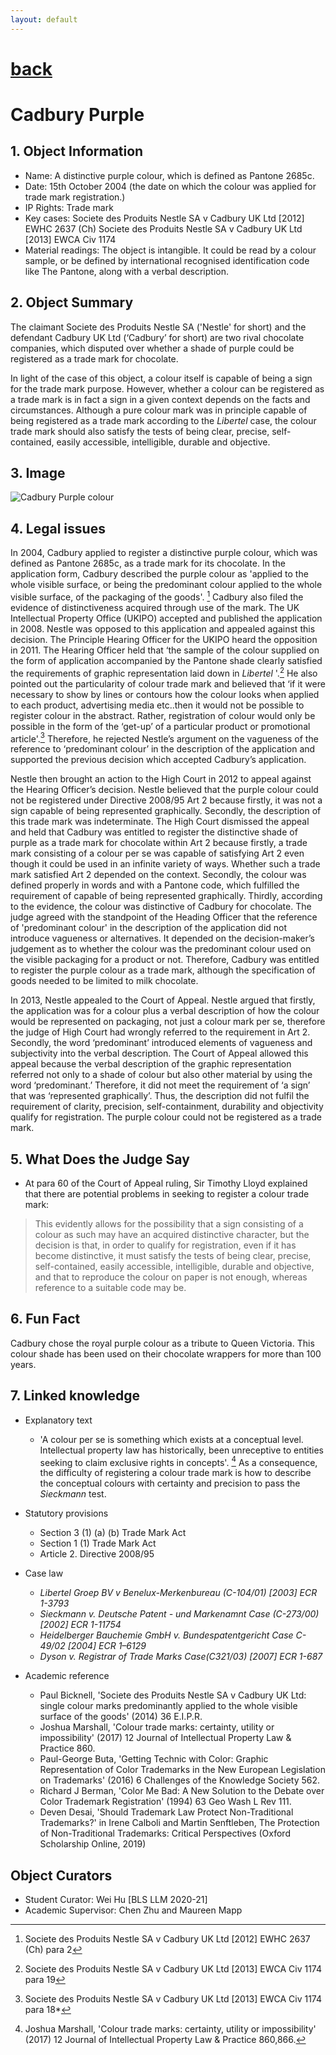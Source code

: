 ```yaml
---
layout: default
---
```

# [back](../)
# Cadbury Purple

## 1. Object Information

- Name: A distinctive purple colour, which is defined as Pantone 2685c.
- Date: 15th October 2004 (the date on which the colour was applied for trade mark registration.)
- IP Rights: Trade mark
- Key cases: 
  Societe des Produits Nestle SA v Cadbury UK Ltd [2012] EWHC 2637 (Ch)
  Societe des Produits Nestle SA v Cadbury UK Ltd [2013] EWCA Civ 1174
- Material readings: The object is intangible. It could be read by a colour sample, or be defined by international recognised identification code like The Pantone, along with a verbal description.

## 2. Object Summary 

The claimant Societe des Produits Nestle SA ('Nestle' for short) and the defendant Cadbury UK Ltd (‘Cadbury’ for short) are two rival chocolate companies, which disputed over whether a shade of purple could be registered as a trade mark for chocolate. 

In light of the case of this object, a colour itself is capable of being a sign for the trade mark purpose. However, whether a colour can be registered as a trade mark is in fact a sign in a given context depends on the facts and circumstances. Although a pure colour mark was in principle capable of being registered as a trade mark according to the *Libertel* case, the colour trade mark should also satisfy the tests of being clear, precise, self-contained, easily accessible, intelligible, durable and objective.

## 3. Image
![Cadbury Purple colour](../img/cadbury.png)

## 4. Legal issues

In 2004, Cadbury applied to register a distinctive purple colour, which was defined as Pantone 2685c, as a trade mark for its chocolate. In the application form, Cadbury described the purple colour as 'applied to the whole visible surface, or being the predominant colour applied to the whole visible surface, of the packaging of the goods'. [^1] Cadbury also filed the evidence of distinctiveness acquired through use of the mark. The UK Intellectual Property Office (UKIPO) accepted and published the application in 2008. Nestle was opposed to this application and appealed against this decision. The Principle Hearing Officer for the UKIPO heard the opposition in 2011. The Hearing Officer held that ‘the sample of the colour supplied on the form of application accompanied by the Pantone shade clearly satisfied the requirements of graphic representation laid down in *Libertel* '.[^2] He also pointed out the particularity of colour trade mark and believed that ‘if it were necessary to show by lines or contours how the colour looks when applied to each product, advertising media etc..then it would not be possible to register colour in the abstract. Rather, registration of colour would only be possible in the form of the ‘get-up’ of a particular product or promotional article'.[^3] Therefore, he rejected Nestle’s argument on the vagueness of the reference to ‘predominant colour’ in the description of the application and supported the previous decision which accepted Cadbury’s application.

Nestle then brought an action to the High Court in 2012 to appeal against the Hearing Officer’s decision. Nestle believed that the purple colour could not be registered under Directive 2008/95 Art 2 because firstly, it was not a sign capable of being represented graphically. Secondly, the description of this trade mark was indeterminate. The High Court dismissed the appeal and held that Cadbury was entitled to register the distinctive shade of purple as a trade mark for chocolate within Art 2 because firstly, a trade mark consisting of a colour per se was capable of satisfying Art 2 even though it could be used in an infinite variety of ways. Whether such a trade mark satisfied Art 2 depended on the context. Secondly, the colour was defined properly in words and with a Pantone code, which fulfilled the requirement of capable of being represented graphically. Thirdly, according to the evidence, the colour was distinctive of Cadbury for chocolate. The judge agreed with the standpoint of the Heading Officer that the reference of 'predominant colour' in the description of the application did not introduce vagueness or alternatives. It depended on the decision-maker’s judgement as to whether the colour was the predominant colour used on the visible packaging for a product or not. Therefore, Cadbury was entitled to register the purple colour as a trade mark, although the specification of goods needed to be limited to milk chocolate.


In 2013, Nestle appealed to the Court of Appeal. Nestle argued that firstly, the application was for a colour plus a verbal description of how the colour would be represented on packaging, not just a colour mark per se, therefore the judge of High Court had wrongly referred to the requirement in Art 2. Secondly, the word ‘predominant’ introduced elements of vagueness and subjectivity into the verbal description. The Court of Appeal allowed this appeal because the verbal description of the graphic representation referred not only to a shade of colour but also other material by using the word ‘predominant.’ Therefore, it did not meet the requirement of ‘a sign’ that was ‘represented graphically’. Thus, the description did not fulfil the requirement of clarity, precision, self-containment, durability and objectivity qualify for registration. The purple colour could not be registered as a trade mark.

## 5. What Does the Judge Say 

- At para 60 of the Court of Appeal ruling, Sir Timothy Lloyd explained that there are potential problems in seeking to register a colour trade mark:
> This evidently allows for the possibility that a sign consisting of a colour as such may have an acquired distinctive character, but the decision is that, in order to qualify for registration, even if it has become distinctive, it must satisfy the tests of being clear, precise, self-contained, easily accessible, intelligible, durable and objective, and that to reproduce the colour on paper is not enough, whereas reference to a suitable code may be.

## 6. Fun Fact

Cadbury chose the royal purple colour as a tribute to Queen Victoria. This colour shade has been used on their chocolate wrappers for more than 100 years.

## 7. Linked knowledge

- Explanatory text
  + 'A colour per se is something which exists at a conceptual level. Intellectual property law has historically, been unreceptive to entities seeking to claim exclusive rights in concepts'. [^4] As a consequence, the difficulty of registering a colour trade mark is how to describe the conceptual colours with certainty and precision to pass the *Sieckmann* test.
  
- Statutory provisions
  + Section 3 (1) (a) (b)  Trade Mark Act
  + Section 1 (1)  Trade Mark Act
  + Article 2. Directive 2008/95
  
- Case law
  + *Libertel Groep BV v Benelux-Merkenbureau (C-104/01) [2003] ECR 1-3793*
  + *Sieckmann v. Deutsche Patent - und Markenamnt Case (C-273/00) [2002] ECR 1-11754*
  + *Heidelberger Bauchemie GmbH v. Bundespatentgericht Case C-49/02 [2004] ECR 1–6129*
  +  *Dyson v. Registrar of Trade Marks Case(C321/03) [2007] ECR 1-687*
  
- Academic reference
  + Paul Bicknell, 'Societe des Produits Nestle SA v Cadbury UK Ltd: single colour marks predominantly applied to the whole visible surface of the goods' (2014) 36 E.I.P.R.
  + Joshua Marshall, 'Colour trade marks: certainty, utility or impossibility' (2017) 12 Journal of Intellectual Property Law & Practice 860.
  + Paul-George Buta, 'Getting Technic with Color: Graphic Representation of Color Trademarks in the New European Legislation on Trademarks' (2016) 6 Challenges of the Knowledge Society 562.
  + Richard J Berman, 'Color Me Bad: A New Solution to the Debate over Color Trademark Registration' (1994) 63 Geo Wash L Rev 111.
  + Deven Desai, 'Should Trademark Law Protect Non-Traditional Trademarks?' in Irene Calboli and Martin Senftleben, The Protection of Non-Traditional Trademarks: Critical Perspectives (Oxford Scholarship Online, 2019)

## Object Curators
- Student Curator: Wei Hu [BLS LLM 2020-21]
- Academic Supervisor: Chen Zhu and Maureen Mapp



[^1]: Societe des Produits Nestle SA v Cadbury UK Ltd [2012] EWHC 2637 (Ch) para 2
[^2]: Societe des Produits Nestle SA v Cadbury UK Ltd [2013] EWCA Civ 1174 para 19
[^3]:Societe des Produits Nestle SA v Cadbury UK Ltd [2013] EWCA Civ 1174 para 18* 
[^4]:  Joshua Marshall, 'Colour trade marks: certainty, utility or impossibility' (2017) 12 Journal of Intellectual Property Law & Practice 860,866.

